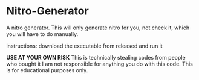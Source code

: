 # Nitro-Generator
A nitro generator.
This will only generate nitro for you, not check it, which you will have to do manually.

instructions:
download the executable from released and run it

**USE AT YOUR OWN RISK**
This is technically stealing codes from people who bought it
I am not responsible for anything you do with this code.
This is for educational purposes only.
